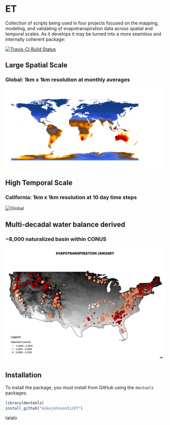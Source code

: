 # ET

Collection of scripts being used in four projects focused on the mapping, modeling, and validating of evapotranspiration data across spatial and temporal scales. As it develops it may be turned into a more seamless and internally coherent package:

[![Travis-CI Build Status](https://travis-ci.org/mikejohnson51/ET.svg?branch=master)](https://travis-ci.org/mikejohnson51/ET)

## Large Spatial Scale 
### Global: 1km x 1km resolution at monthly averages

![Global](https://github.com/mikejohnson51/ET/blob/master/img/World_etr.gif)

## High Temporal Scale 
### California: 1km x 1km resolution at 10 day time steps

![Global](https://github.com/mikejohnson51/ET/blob/master/img/CA1_100.gif)

## Multi-decadal water balance derived 
### ~8,000 naturalized basin within CONUS

![Global](https://github.com/mikejohnson51/ET/blob/master/img/ET_GIF2.gif)

## Installation

To install the  package, you must install from GitHub using the `devtools` packages:

```r
library(devtools)
install_github("mikejohnson51/ET")
```


tatalo
